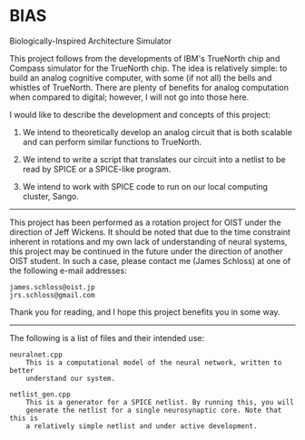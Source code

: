 BIAS
====
Biologically-Inspired Architecture Simulator

This project follows from the developments of IBM's TrueNorth chip and Compass
simulator for the TrueNorth chip. The idea is relatively simple: to build an
analog cognitive computer, with some (if not all) the bells and whistles of 
TrueNorth. There are plenty of benefits for analog computation when compared to
digital; however, I will not go into those here. 

I would like to describe the development and concepts of this project:

1.  We intend to theoretically develop an analog circuit that is both scalable
    and can perform similar functions to TrueNorth.

2.  We intend to write a script that translates our circuit into a netlist to be
    read by SPICE or a SPICE-like program.

3.  We intend to work with SPICE code to run on our local computing cluster, 
    Sango. 

----

This project has been performed as a rotation project for OIST under the 
direction of Jeff Wickens. It should be noted that due to the time constraint
inherent in rotations and my own lack of understanding of neural systems, this
project may be continued in the future under the direction of another OIST
student. In such a case, please contact me (James Schloss) at one of the 
following e-mail addresses:

    james.schloss@oist.jp
    jrs.schloss@gmail.com

Thank you for reading, and I hope this project benefits you in some way.

----

The following is a list of files and their intended use:

    neuralnet.cpp
        This is a computational model of the neural network, written to better
        understand our system.

    netlist_gen.cpp
        This is a generator for a SPICE netlist. By running this, you will 
        generate the netlist for a single neurosynaptic core. Note that this is 
        a relatively simple netlist and under active development.
